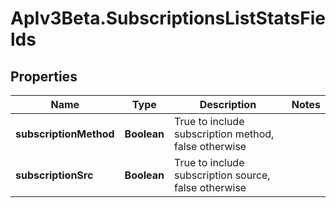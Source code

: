 # ApIv3Beta.SubscriptionsListStatsFields

## Properties

Name | Type | Description | Notes
------------ | ------------- | ------------- | -------------
**subscriptionMethod** | **Boolean** | True to include subscription method, false otherwise | 
**subscriptionSrc** | **Boolean** | True to include subscription source, false otherwise | 


